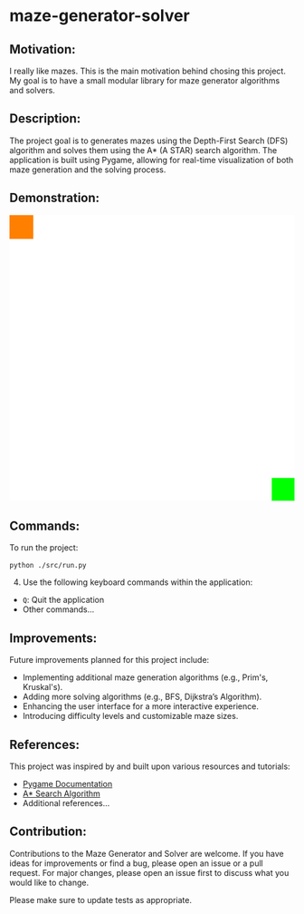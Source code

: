 # maze-generator-solver

## Motivation:
I really like mazes. This is the main motivation behind chosing this project. My goal is to have a small modular library for maze generator algorithms and solvers.

## Description:
The project goal is to generates mazes using the Depth-First Search (DFS) algorithm and solves them using the A* (A STAR) search algorithm. The application is built using Pygame, allowing for real-time visualization of both maze generation and the solving process.

## Demonstration:

![MAZE GENERATOR AND SOLVER](./gen_solver.gif)


## Commands:
To run the project:
```
python ./src/run.py
```
4. Use the following keyboard commands within the application:
- `Q`: Quit the application
- Other commands...

## Improvements:
Future improvements planned for this project include:
- Implementing additional maze generation algorithms (e.g., Prim's, Kruskal's).
- Adding more solving algorithms (e.g., BFS, Dijkstra’s Algorithm).
- Enhancing the user interface for a more interactive experience.
- Introducing difficulty levels and customizable maze sizes.

## References:
This project was inspired by and built upon various resources and tutorials:
- [Pygame Documentation](https://www.pygame.org/docs/)
- [A* Search Algorithm](https://en.wikipedia.org/wiki/A*_search_algorithm)
- Additional references...

## Contribution:
Contributions to the Maze Generator and Solver are welcome. If you have ideas for improvements or find a bug, please open an issue or a pull request. For major changes, please open an issue first to discuss what you would like to change.

Please make sure to update tests as appropriate.
